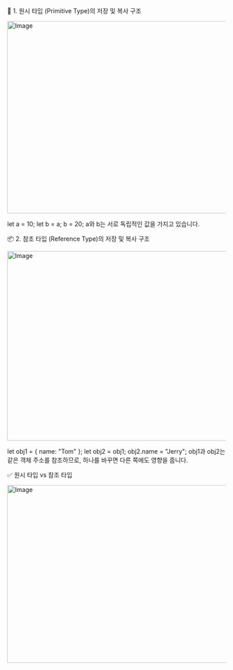 🧱 1. 원시 타입 (Primitive Type)의 저장 및 복사 구조

<img width="1280" height="442" alt="Image" src="https://github.com/user-attachments/assets/45fa57b2-13c9-427c-972f-49c796c06d61" />

let a = 10; let b = a; b = 20;
a와 b는 서로 독립적인 값을 가지고 있습니다.

 📦 2. 참조 타입 (Reference Type)의 저장 및 복사 구조

 <img width="1280" height="436" alt="Image" src="https://github.com/user-attachments/assets/9d53baa5-b2a8-440e-a73f-2dcad8b596bc" />

 let obj1 = { name: "Tom" }; let obj2 = obj1; obj2.name = "Jerry";
obj1과 obj2는 같은 객체 주소를 참조하므로, 하나를 바꾸면 다른 쪽에도 영향을 줍니다.

 
✅ 원시 타입 vs 참조 타입

<img width="600" height="409" alt="Image" src="https://github.com/user-attachments/assets/921198a1-b7ef-494a-afd2-f33473a3522e" />

